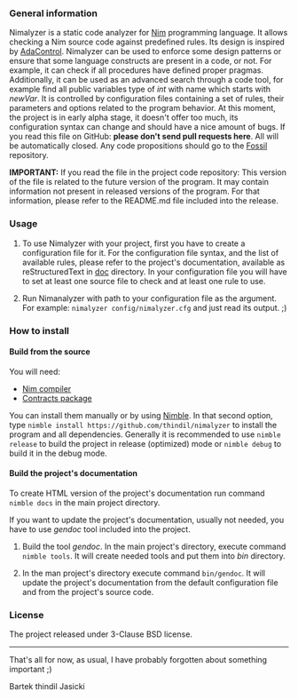 ### General information

Nimalyzer is a static code analyzer for [Nim](https://github.com/nim-lang/Nim)
programming language. It allows checking a Nim source code against predefined
rules. Its design is inspired by [AdaControl](https://www.adalog.fr/en/adacontrol.html).
Nimalyzer can be used to enforce some design patterns or ensure that some
language constructs are present in a code, or not. For example, it can check if
all procedures have defined proper pragmas. Additionally, it can be used as an
advanced search through a code tool, for example find all public variables type
of *int* with name which starts with *newVar*. It is controlled by
configuration files containing a set of rules, their parameters and options
related to the program behavior. At this moment, the project is in early alpha
stage, it doesn't offer too much, its configuration syntax can change and
should have a nice amount of bugs. If you read this file on GitHub:
**please don't send pull requests here**. All will be automatically closed. Any
code propositions should go to the [Fossil](https://www.laeran.pl/repositories/nimalyzer) repository.

**IMPORTANT:** If you read the file in the project code repository: This
version of the file is related to the future version of the program. It may
contain information not present in released versions of the program. For
that information, please refer to the README.md file included into the release.

### Usage

1. To use Nimalyzer with your project, first you have to create a configuration
   file for it. For the configuration file syntax, and the list of available
   rules, please refer to the project's documentation, available as
   reStructuredText in [doc](doc) directory. In your configuration file you
   will have to set at least one source file to check and at least one rule to
   use.

2. Run Nimanalyzer with path to your configuration file as the argument. For example:
   `nimalyzer config/nimalyzer.cfg` and just read its output. ;)

### How to install

#### Build from the source

You will need:

* [Nim compiler](https://nim-lang.org/install.html)
* [Contracts package](https://github.com/Udiknedormin/NimContracts)

You can install them manually or by using [Nimble](https://github.com/nim-lang/nimble).
In that second option, type `nimble install https://github.com/thindil/nimalyzer` to
install the program and all dependencies. Generally it is recommended to use
`nimble release` to build the project in release (optimized) mode or
`nimble debug` to build it in the debug mode.

#### Build the project's documentation

To create HTML version of the project's documentation run command `nimble docs`
in the main project directory.

If you want to update the project's documentation, usually not needed, you have
to use *gendoc* tool included into the project.

1. Build the tool *gendoc*. In the main project's directory, execute command
   `nimble tools`. It will create needed tools and put them into *bin*
   directory.

2. In the man project's directory execute command `bin/gendoc`. It will update
   the project's documentation from the default configuration file and from the
   project's source code.

### License

The project released under 3-Clause BSD license.

---
That's all for now, as usual, I have probably forgotten about something important ;)

Bartek thindil Jasicki
